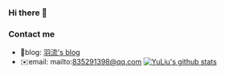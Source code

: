 ### Hi there 👋
### Contact me
- 🔗blog: [羽流's blog](https://www.yuliu.tech)
- ✉️email: mailto:835291398@qq.com
[![YuLiu's github stats](https://github-readme-stats.vercel.app/api?username=YuLiu)](https://github.com/anuraghazra/github-readme-stats)
